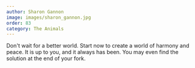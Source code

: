 ```yaml
---
author: Sharon Gannon
image: images/sharon_gannon.jpg
order: 83
category: The Animals
---
```


Don't wait for a better world. Start now to create a world of harmony and peace. It is up to you, and it always has been. You may even find the solution at the end of your fork.
